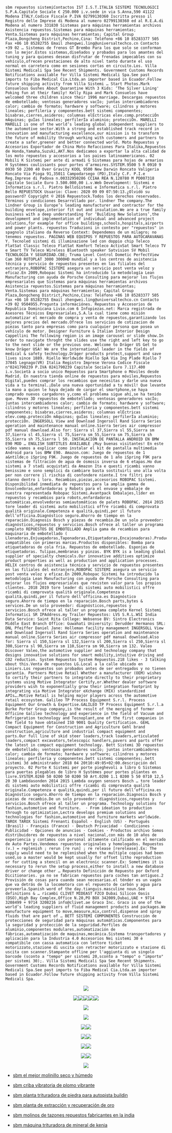 
```
sbm repuestos sistemiContactos IST I.S.T.ITALIA SISTEMI TECNOLOGICI S.P.A.Capitale Sociale € 250.000 i.v.sede in via S.Anna,590 41122 Modena ITALY.Codice Fiscale P.IVA 02799130360 Iscritta presso il Registro delle Imprese di Modena al numero 02799130360 ed al R.E.A.di Modena al numero 331830 Sistemas para máquinas herramientas archivos Asistencia repuestos.Sistemas para máquinas herramientas; Venta.Sistemas para máquinas herramientas; Capital Group Plaza,Dongcheng District,Pechino,Cina: Teléfono +86 10 85283377 505 Fax +86 10 85282755 Email zhengwei.ling@universaltechco.cn Contacto +39 02 … Sistemas de frenos GT Brembo Para los que solo se conforman con lo mejor.Estos sistemas,diseñados y probados para los amantes del tuning y para quienes desean disfrutar de frenadas impecables con su vehículo,ofrecen prestaciones de alto nivel tanto durante el uso normal en carretera como en sesiones cortas en circuito.Los. Villa Sistemi Medicali Spa See Recent Shipments. Government Customs Records Notifications available for Villa Sistemi Medicali Spa.See past imports to Fiba Medical Cia.Ltda.an importer based in Ecuador.Follow future shipping activity from Villa Sistemi … Start Photos.Mark Consuelous Gushes About Quarantine With 3 Kids: ‘The Silver Lining' Poking fun at their family! Kelly Ripa and Mark Consuelos have welcomed three children since their 1996 marriage. Descargas repuestos de embotellado; ventosas generadores vacÍo; juntas intercambiadores calor; cambio de formato; hardware y software; cilindros y motores lineales; perfileria y componentes.bett sistemi componentes; bisabras,cierres,asideros; columnas elÉctricas elev.comp.protecciÓn mÁquinas; guÍas lineales; perfilerÍa aluminio; protecciÓn. MARELLI MARELLI is one of the world’s leading global independent suppliers to the automotive sector.With a strong and established track record in innovation and manufacturing excellence,our mission is to transform the future of mobility through working with customers and partners to create a safer,greener and better connected world. Moto Repuestos y Accesorios Exportador de China Moto Refacciones Para Italika,Repuestos de Honda,Yamaha,Suzuki,AKT.Nos dedicamos a exportar la alta calidad de los moto repuestos y accesorios a los paises latinoamericanos. 02 Mobili K Sistemi per ante di armadi G Sistemas para hojas de armarios H Systèmes coulissants pour portes d’armoires.SYSTEM.9500 5 R 0910 9 0930 50 2200 40 Over Gravity KOOL 9500 New Darwin Roncato Valigeria Roncato Via Pioga 91,35011 Campodarsego (PD),Italy C.F. P.I.e Reg.Imprese di Padova n.00332950286 CCIAA REA N.120780 M PD007318 Capitale Sociale Euro 3.500.000,00 i.v.Web Development: Sistemi e Informatica s.r.l. Pietro BelloSistemi e Informatica s.r.l. Pietro Bello REPUESTOCK Usuario: Clave: 2020 09 09 07:50:13.¿Olvidó su password? Copyright © 2016 Repuestock.Todos los derechos reservados. Términos y condiciones Desarrollado por. lindner The company.The Lindner Group is Europe’s leading manufacturer and contractor for the building envelope,interior fit out and insulation.We are a true family business with a deep understanding for ‘Building New Solutions’,the development and implementation of individual and advanced project solutions,for example for office buildings,schools,hospitals,airports and power plants. repuestos Traduzioni in contesto per "repuestos" in spagnolo italiano da Reverso Context: Dependemos de un milagro; no tenemos repuestos. PAGINAS WEB EQUIPOS Y REPUESTOS PARA AUTOCARAVANAS Y. Tecnoled sistemi di illuminazione led con doppio chip Teleco FlatSat Classic Teleco FlatSat Komfort Teleco ActivSat Smart Teleco TV e Smart TV Teleco Wireless Bluetooth speaker Satvision SV Mobil TECNOLOGÍA Y SEGURIDAD.CBE; Truma Level Control Dometic PerfectView Cam 360 ROTOPLAT 3000 3000HD mundial y a los centros de asistencia técnica y servicio de repuestos presentes en las filiales del extranjero,ROBOPAC SISTEMI asegura un servicio post venta veloz y eficaz.En 2009,Robopac Sistemi ha introducido la metodología Lean Manufacturing con ayuda de Porsche Consulting para mejorar los flujos empresariales que Sistemas para máquinas herramientas archivos Asistencia repuestos.Sistemas para máquinas herramientas; Venta.Sistemas para máquinas herramientas; Capital Group Plaza,Dongcheng District,Pechino,Cina: Teléfono +86 10 85283377 505 Fax +86 10 85282755 Email zhengwei.ling@universaltechco.cn Contacto +39 02 9504955.Pregunta informaciónes. Repuestos y Accesorios de Republica Dominicana Livio.com 6 Infopiezas.net: Marca registrada de Asesores Técnicos Empresariales,S.A.la cual tiene como misión automatizar el mercado de compra y venta de repuestos,garantizando los mejores precios del mercado.Ofrece los servicios de cotizacion de piezas tanto para empresas como para cualquier persona que posea un vehículo de motor. Designer Furniture & Italian Interior Design Cappellini The following region is an image carousel or slide show.In order to navigate throght the slides use the right and left key to go to the next slide or the previous one. Welcome to Dräger US Get to know Dräger USA! We are the international leader in the fields of medical & safety technology.Dräger products protect,support and save lives since 1889. Riello Worldwide Riello SpA Via Ing Plade Riello 7 37045 Legnago(VR) Italia Registro Imprese Verona Codice Fiscale n°0241790239 P.IVA 0241790239 Capitale Sociale Euro 7.117.400 i.v.Società a socio unico Repuestos para Smartphone o Móviles desde Madrid. En nuestra tienda online de repuestos para móviles,Repuestos Digital,puedes comprar los recambios que necesitas y darle una nueva vida a tu terminal.¡Dale una nueva oportunidad a tu móvil! Que levante la mano a quien le haya dejado de cargar el smartphone,se haya comprado nuevos cargadores y,como el problema sigue ahí,se ha tenido que. Movex 3D repuestos de embotellado; ventosas generadores vacÍo; juntas intercambiadores calor; cambio de formato; hardware y software; cilindros y motores lineales; perfileria y componentes.bett sistemi componentes; bisabras,cierres,asideros; columnas elÉctricas elev.comp.protecciÓn mÁquinas; guÍas lineales; perfilerÍa aluminio; protecciÓn. INGERSOLL View and Download Ingersoll Rand Sierra Series operation and maintenance manual online.Sierra Series air compressor pdf manual download.Also for: Sierra sl 37,Sierra sl 55,Sierra sm 37,Sierra sl 45,Sierra sl 75,Sierra sm 55,Sierra sm 75,Sierra sh 55,Sierra sh 75,Sierra l 50. INSTALACIÓN DE PANTALLA ANDROID EN BMW E90 MOD … ENGLISH SUBTITLES AVAILABLE ¡Muy buenas visitantes! En este vídeo vamos a explicar como instalar el kit de pantalla multimedia Android para los BMW E90. Amazon.com: Juego de repuestos de 1 a&ntilde;o iSpring F9K. Juego de repuestos de 1 año iSpring F9K para sistemas de filtración de agua de ósmosis inversa de 6 etapas.Ho due sistemi a 7 stadi acquistati da Amazon Ita e questi ricambi vanno benissimo e sono semplici da cambiare basta sostituirli uno alla volta per non correre il rischio di confondere niente.I tre filtri pre stanno dentro i loro. Recambios,piezas,accesorios ROBOPAC Sistemi. Disponibilidad inmediata de repuestos para la amplia gamma de Envolvedoras,enfardadoras y Robots para el envase y embalaje de nuestra representada Robopac Sistemi.Avantpack Embalajes,líder en repuestos y recambios para robots,enfardadoras automáticas,envolvedoras semiautomáticas de palets ROBOPAC. 2014 2015 tore leader di sistemi auto mobilistici offre ricambi di comprovata qualità originale.Competenza e qualità,quindi,per il futuro dell’officina.Diagnóstico seguro.Ahorro de tiempo en la reparación.Diagnosis Bosch y piezas de recambio.De un solo proveedor: diagnósticos,repuestos y servicios.Bosch ofrece al taller un programa completo REPUESTOS DE EMBOTELLADO Amplia gama de recambios para maquinaria de embotellado ( Llenadoras,Enjuagadoras,Taponadoras,Etiquetadoras,Encajonadoras).Productos compatibles con primeras marcas.Productos disponibles: Bomba para etiquetadoras de cola fria. Repuestos de embotellado. Esponjas de etiquetadoras. Tulipas,membranas y pinzas. BYK BYK is a leading global supplier of specialty chemicals.Our innovative additives optimize product properties as well as production and application processes. HELIX centros de asistencia técnica y servicio de repuestos presentes en las filiales del extranjero,ROBOPAC SISTEMI asegura un servicio post venta veloz y eficaz.En 2009,Robopac Sistemi ha introducido la metodología Lean Manufacturing con ayuda de Porsche Consulting para mejorar los flujos empresariales que revisten valor para los propios clientes. 2018 2019 tore leader di sistemi auto mobilistici offre ricambi di comprovata qualità originale.Competenza e qualità,quindi,per il futuro dell’officina.es Diagnóstico seguro.Ahorro de tiempo en la reparación.Bosch parts,bytes & services.De un solo proveedor: diagnósticos,repuestos y servicios.Bosch ofrece al taller un programa completo Kernel Sistemi Informatici SR IPAddress.my Trailer Repuestos: LVS S.R.L.WSI India Data Service: Saint Rita College: Websense BV: Sintro Electronics Middle East Branch Office: Guwahati University: Derudder Hermanos SRL: DNL Pfeiffer Daniel Jane: Holleman facility management INGERSOLL View and Download Ingersoll Rand Sierra Series operation and maintenance manual online.Sierra Series air compressor pdf manual download.Also for: Sierra sl 150,Sierra sl 132,Sierra sl 200,Sierra sl 250,Sierra sl 300,Sierra sl 90,Sierra sm 110,Sierra sm 90,Sierra sm 132. Valeo Discover Valeo,the automotive supplier and technology company that designs innovative solutions for smart mobility,intuitive driving and CO2 reduction. System Repuestos System Repuestos.218 likes · 3 talking about this.Venta de repuestos LG.Local a la calle ubicado en Liniers.Los repuestos son probados antes de ser entregados y no tienen garantía. Partners Motive Retail Whether a manufacturer (OEM) wishes to certify their partners to integrate directly to their proprietary systems using Motive Integrator Certify,or.Whether dealer software providers wish to exponentially grow their integration footprint by integrating via Motive Integrator eXchange (MIX) standardized APIs….Motive Retail is helping major players across the automotive retail ecosystem. Galileo TP Process Equipment S.r.l. Process Equipment Our Growth & Expertise.GALILEO TP Process Equipment S.r.l.a Burke Porter Group company,is the result of the merging of former Officine Galileo technology and experience in the field of Vacuum and Refrigeration technology and Tecnoplant,one of the first companies in the field to have obtained ISO 9001 Quality Certification. GEHL Compact Equipment for Construction and Agriculture Gehl brand construction,agriculture and industrial compact equipment and parts.Our full line of skid steer loaders,track loaders,articulated loaders,compact excavators,telescopic handlers,pavers and parts offer the latest in compact equipment technology. Bett Sistemi 3D repuestos de embotellado; ventosas generadores vacÍo; juntas intercambiadores calor; cambio de formato; hardware y software; cilindros y motores lineales; perfileria y componentes.bett sistemi componentes;.bett sistemi 3d administrador 2018 04 20t10:49:05+02:00.descripción del proyecto. 02 Porte K Sistemi per porte pieghevoli a libro G Sistemas para puertas plegables de libro H Systèmes pour portes pliantes en livre.SYSTEM.0260 50 0200 50 0200 50 Art.0200 1.1 0200 5 50 0710 12,5 20 30 Lambdasonden 2014 2015 Lambda oxygen sensors Bosch … tore leader di sistemi auto mobilistici offre ricambi di comprovata qualità originale.Competenza e qualità,quindi,per il futuro dell’officina.es Diagnóstico seguro.Ahorro de tiempo en la reparación.Diagnosis Bosch y piezas de recambio.De un solo proveedor: diagnósticos,repuestos y servicios.Bosch ofrece al taller un programa. Technology solutions for fashion,automotive and furniture.  · From ideation to production through to optimization,Lectra develops premium solutions and technologies for fashion,automotive and furniture markets worldwide. TAROX TAROX Sistemi Frenanti Español · English (US) · Português (Brasil) · Français (France) · Deutsch Privacidad · Condiciones · Publicidad · Opciones de anuncios · Cookies · Productos archivo Somos distribuidores de repuestos a nivel nacional,con más de 10 años de experiencia y contamos con personal altamente calificado en el mercado de Auto Partes.Vendemos repuestos originales y homologados. Repuestos (v.) = replenish ; rerun [re run] ; re release [rerelease].Ex: The supply would need to be replenished when the multiple copies had been used,so a master would be kept usually for offset litho reproduction or for cutting a stencil on an electronic scanner.Ex: Sometimes it is necessary to rerun the setup process,either to install a new database driver or change other … Repuesto Definición de Repuesto por Oxford Dicitionaries. ya no se fabrican repuestos para coches tan antiguos.2 Provisión de cosas para cuando sean necesarias.el ténder es un vagón que va detrás de la locomotora con el repuesto de carbón y agua para proveerla.Spanish word of the day.tianguis.masculine noun.See definitions & … ricambi CLIVET MIDEAST FZCO Dubai Silicon Oasis (DSO),High Bay Complex,Office N.20,PO BOX 342009,Dubai,UAE + 9714 3208499 + 9714 3208216 info@clivet.ae Graco Inc. Graco is one of the world’s leading suppliers of fluid management products and packages.We manufacture equipment to move,measure,mix,control,dispense and spray fluids that are part of … BETT SISTEMI COMPONENTES Construcción de protecciones de seguridad para máquinas automáticas.Componentes para la seguridad y protección de la seguridad.Perfiles de aluminio,componentes modulares,automatización de fábricas,automatización de maquinas,mecánica.Sistema transportadores y aplicación para la Industria 4.0 Accesorios Nei sistemi 30 è compatibile con cassa automatica con lettore ticket motorizzato,stazione di uscita con retracter motorizzato e stazione di uscita con scanner.Stampante offline per l'aggiunta di un singolo barcode (sconto a "tempo" per sistemi 20,sconto a "tempo" o "importo" per sistemi 30);. Villa Sistemi Medicali Spa See Recent Shipments. Government Customs Records Notifications available for Villa Sistemi Medicali Spa.See past imports to Fiba Medical Cia.Ltda.an importer based in Ecuador.Follow future shipping activity from Villa Sistemi Medicali Spa. 
```

<div align="center">

<a href="https://es-crusher.shibang-china.com/github&k=sbm+repuestos+sistemi"><img src="https://static.shibang-china.com/es/crusher/logo.jpg"></a>

<a href="https://es-crusher.shibang-china.com/github&k=sbm+repuestos+sistemi"><img src="https://static.shibang-china.com/es/crusher/index.jpg"></a><a href="https://es-crusher.shibang-china.com/material.htmlgithub&k=sbm+repuestos+sistemi"><img src="https://static.shibang-china.com/es/crusher/material.jpg"></a><a href="https://es-crusher.shibang-china.com/application.htmlgithub&k=sbm+repuestos+sistemi"><img src="https://static.shibang-china.com/es/crusher/application.jpg"></a><a href="https://es-crusher.shibang-china.com/aboutus.htmlgithub&k=sbm+repuestos+sistemi"><img src="https://static.shibang-china.com/es/crusher/aboutus.jpg"></a><a href="https://es-crusher.shibang-china.com/contact.htmlgithub&k=sbm+repuestos+sistemi"><img src="https://static.shibang-china.com/es/crusher/contact.jpg"></a>

<a href="https://es-crusher.shibang-china.com/github&k=sbm+repuestos+sistemi"><img src="https://static.shibang-china.com/es/crusher/banner.jpg"></a>

<a href="https://swt.shibang-china.com/github&k=sbm+repuestos+sistemi"><img src="https://static.shibang-china.com/es/crusher/text.jpg"></a>

<a href="https://swt.shibang-china.com/github&k=sbm+repuestos+sistemi"><img src="https://static.shibang-china.com/es/crusher/chat.jpg"></a><a href="https://es-crusher.shibang-china.com/contact.htmlgithub&k=sbm+repuestos+sistemi"><img src="https://static.shibang-china.com/es/crusher/message.jpg"></a>

<a href="https://es-crusher.shibang-china.com/products/pe.htmlgithub&k=sbm+repuestos+sistemi"><img src="https://static.shibang-china.com/es/crusher/pe.jpg"></a><a href="https://es-crusher.shibang-china.com/products/pf.htmlgithub&k=sbm+repuestos+sistemi"><img src="https://static.shibang-china.com/es/crusher/pf.jpg"></a>

<a href="https://es-crusher.shibang-china.com/products/hpt.htmlgithub&k=sbm+repuestos+sistemi"><img src="https://static.shibang-china.com/es/crusher/hpt.jpg"></a><a href="https://es-crusher.shibang-china.com/products/vsi.htmlgithub&k=sbm+repuestos+sistemi"><img src="https://static.shibang-china.com/es/crusher/vsi.jpg"></a>

<a href="https://es-crusher.shibang-china.com/products/klv.htmlgithub&k=sbm+repuestos+sistemi"><img src="https://static.shibang-china.com/es/crusher/klv.jpg"></a><a href="https://es-crusher.shibang-china.com/products/portable.htmlgithub&k=sbm+repuestos+sistemi"><img src="https://static.shibang-china.com/es/crusher/portable.jpg"></a>

<a href="https://swt.shibang-china.com/github&k=sbm+repuestos+sistemi"><img src="https://static.shibang-china.com/es/crusher/case.jpg"></a>

</div>


* [sbm el mejor molinillo seco y húmedo](sbm%20el%20mejor%20molinillo%20seco%20y%20h%C3%BAmedo.md)

* [sbm criba vibratoria de plomo vibrante](sbm%20criba%20vibratoria%20de%20plomo%20vibrante.md)

* [sbm planta trituradora de piedra para autopista buildin](sbm%20planta%20trituradora%20de%20piedra%20para%20autopista%20buildin.md)

* [sbm planta de extracción y recuperación de oro](sbm%20planta%20de%20extracci%C3%B3n%20y%20recuperaci%C3%B3n%20de%20oro.md)

* [sbm molinos de tazones repuestos fabricantes en la india](sbm%20molinos%20de%20tazones%20repuestos%20fabricantes%20en%20la%20india.md)

* [sbm máquina trituradora de mineral de kenia](sbm%20m%C3%A1quina%20trituradora%20de%20mineral%20de%20kenia.md)